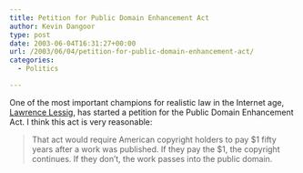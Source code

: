 ```yaml
---
title: Petition for Public Domain Enhancement Act
author: Kevin Dangoor
type: post
date: 2003-06-04T16:31:27+00:00
url: /2003/06/04/petition-for-public-domain-enhancement-act/
categories:
  - Politics

---
```

One of the most important champions for realistic law in the Internet age, [Lawrence Lessig][1], has started a petition for the Public Domain Enhancement Act. I think this act is very reasonable:

> That act would require American copyright holders to pay $1 fifty years after a work was published. If they pay the $1, the copyright continues. If they don&#8217;t, the work passes into the public domain.

 [1]: http://cyberlaw.stanford.edu/lessig/blog/archives/2003_06.shtml#001254 "Lawrence Lessig"